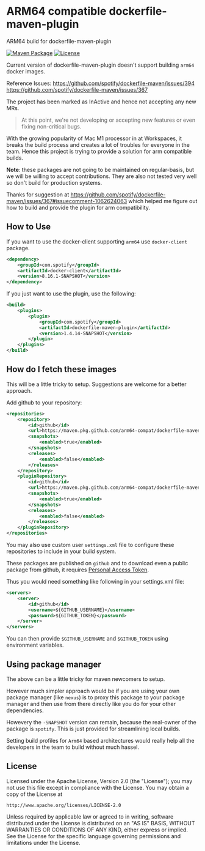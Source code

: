 # ARM64 compatible dockerfile-maven-plugin

ARM64 build for dockerfile-maven-plugin

[![Maven Package](https://github.com/arm64-compat/dockerfile-maven-plugin/actions/workflows/maven-publish.yaml/badge.svg?branch=main)](https://github.com/arm64-compat/dockerfile-maven-plugin/actions/workflows/maven-publish.yaml)
[![License](https://img.shields.io/badge/License-Apache_2.0-blue.svg)](https://opensource.org/licenses/Apache-2.0)

Current version of dockerfile-maven-plugin doesn't support building `arm64` docker images.

Reference Issues:
https://github.com/spotify/dockerfile-maven/issues/394
https://github.com/spotify/dockerfile-maven/issues/367

The project has been marked as InActive and hence not accepting any new MRs.

> At this point, we're not developing or accepting new features or even fixing non-critical bugs. 

With the growing popularity of Mac M1 processor in at Workspaces, it breaks the build process and creates a lot of troubles for everyone in the team. Hence this project is trying to provide a solution for arm compatible builds.

**Note**: these packages are not going to be maintained on regular-basis, but we will be willing to accept contributions. They are also not tested very well so don't build for production systems.

Thanks for suggestion at https://github.com/spotify/dockerfile-maven/issues/367#issuecomment-1062624063 which helped me figure out how to build and provide the plugin for arm compatibility.

## How to Use

If you want to use the docker-client supporting `arm64` use `docker-client` package.

```xml
<dependency>
    <groupId>com.spotify</groupId>
    <artifactId>docker-client</artifactId>
    <version>8.16.1-SNAPSHOT</version>
</dependency>
```

If you just want to use the plugin, use the following:

```xml
<build>
    <plugins>
        <plugin>
            <groupId>com.spotify</groupId>
            <artifactId>dockerfile-maven-plugin</artifactId>
            <version>1.4.14-SNAPSHOT</version>
        </plugin>
    </plugins>
</build>
```

## How do I fetch these images

This will be a little tricky to setup. Suggestions are welcome for a better approach.

Add github to your repository:

```xml
<repositories>
    <repository>
        <id>github</id>
        <url>https://maven.pkg.github.com/arm64-compat/dockerfile-maven-plugin</url>
        <snapshots>
            <enabled>true</enabled>
        </snapshots>
        <releases>
            <enabled>false</enabled>
        </releases>
    </repository>
    <pluginRepository>
        <id>github</id>
        <url>https://maven.pkg.github.com/arm64-compat/dockerfile-maven-plugin</url>
        <snapshots>
            <enabled>true</enabled>
        </snapshots>
        <releases>
            <enabled>false</enabled>
        </releases>
    </pluginRepository>
</repositories>
```

You may also use custom user `settings.xml` file to configure these repositories to include in your build system.

These packages are published on `github` and to download even a public package from github, it requires [Personal Access Token](https://docs.github.com/en/authentication/keeping-your-account-and-data-secure/creating-a-personal-access-token).

Thus you would need something like following in your settings.xml file:

```xml
<servers>
    <server>
        <id>github</id>
        <username>${GITHUB_USERNAME}</username>
        <password>${GITHUB_TOKEN}</password>
    </server>
</servers>  
```

You can then provide `$GITHUB_USERNAME` and `$GITHUB_TOKEN` using environment variables.

## Using package manager

The above can be a little tricky for maven newcomers to setup.

However much simpler approach would be if you are using your own package manager (like `nexus`) is to proxy this package to your package manager and then use from there directly like you do for your other dependencies.

Howevery the `-SNAPSHOT` version can remain, because the real-owner of the package is `spotify`. This is just provided for streamlining local builds.

Setting build profiles for `Arm64` based architectures would really help all the developers in the team to build without much hassel.

## License

Licensed under the Apache License, Version 2.0 (the "License");
you may not use this file except in compliance with the License.
You may obtain a copy of the License at

    http://www.apache.org/licenses/LICENSE-2.0

Unless required by applicable law or agreed to in writing, software
distributed under the License is distributed on an "AS IS" BASIS,
WITHOUT WARRANTIES OR CONDITIONS OF ANY KIND, either express or implied.
See the License for the specific language governing permissions and
limitations under the License.